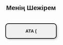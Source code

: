 <!DOCTYPE html>
<html lang="kk">
<head>
    <meta charset="UTF-8">
    <meta name="viewport" content="width=device-width, initial-scale=1.0">
    <title>Шежіре</title>
    <style>
        body {
            font-family: Arial, sans-serif;
            text-align: center;
        }
        .tree {
            display: flex;
            flex-direction: column;
            align-items: center;
        }
        .level {
            display: flex;
            justify-content: center;
            gap: 20px;
            margin: 20px 0;
        }
        .person {
            padding: 15px 20px;
            border-radius: 10px;
            text-align: center;
            font-weight: bold;
            background-color: #f0f0f0;
            border: 2px solid black;
            min-width: 120px;
            box-shadow: 3px 3px 5px rgba(0, 0, 0, 0.2);
            cursor: pointer;
        }
        .children {
            display: none;
        }
        .connector {
            width: 2px;
            height: 20px;
            background: black;
            margin: 0 auto;
        }
    </style>
</head>
<body>
    <h2>Менің Шежірем</h2>
    <div class="tree">
        <!-- Атасы мен әжесі -->
        <div class="level">
            <div class="person" onclick="toggleChildren('parents')">АТА (
